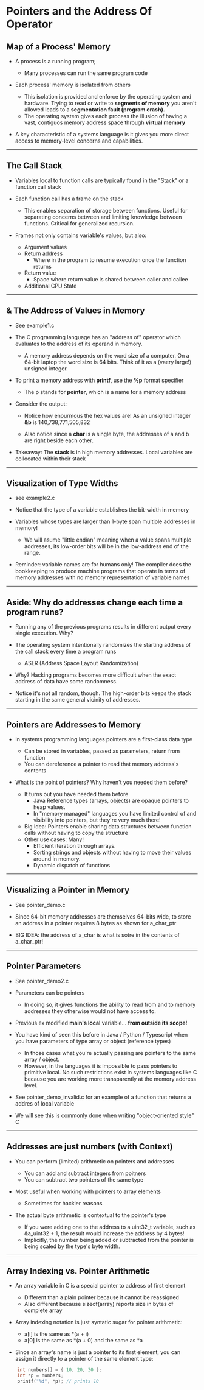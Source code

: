 # Pointers and the Address Of Operator

## Map of a Process' Memory

* A process is a running program;
  * Many processes can run the same program code

* Each process' memory is isolated from others
  * This isolation is provided and enforce by the operating system and hardware. Trying to read or write to **segments of memory** you aren't allowed leads to a **segmentation fault (program crash).**
  * The operating system gives each process the illusion of having a vast, contiguos memory address space through **virtual memory**

* A key characteristic of a systems language is it gives you more direct access to memory-level concerns and capabilities.

---

## The Call Stack

* Variables local to function calls are typically found in the "Stack" or a function call stack

* Each function call has a frame on the stack
  * This enables separation of storage between functions. Useful for separating concerns between and limiting knowledge between functions. Critical for generalized recursion.

* Frames not only contains variable's values, but also:
  * Argument values
  * Return address
    * Where in the program to resume execution once the function returns
  * Return value
    * Space where return value is shared between caller and callee
  * Additional CPU State

---

## & The Address of Values in Memory

* See example1.c

* The C programming language has an "address of" operator which evaluates to the address of its operand in memory.
  * A memory address depends on the word size of a computer. On a 64-bit laptop the word size is 64 bits. Think of it as a (vaery large!) unsigned integer.

* To print a memory address with **printf**, use the **%p** format specifier
  * The p stands for **pointer**, which is a name for a memory address

* Consider the output:
  * Notice how enourmous the hex values are! As an unsigned integer **&b** is 140,738,771,505,832

  * Also notice since a **char** is a single byte, the addresses of a and b are right beside each other.

* Takeaway: The **stack** is in high memory addresses. Local variables are collocated within their stack

---

## Visualization of Type Widths

* see example2.c

* Notice that the type of a variable establishes the bit-width in memory

* Variables whose types are larger than 1-byte span multiple addresses in memory!
  * We will asume "little endian" meaning when a value spans multiple addresses, its low-order bits will be in the low-address end of the range.

* Reminder: variable names are for humans only! The compiler does the bookkeeping to produce machine programs that operate in terms of memory addresses with no memory representation of variable names

---

## Aside: Why do addresses change each time a program runs?

* Running any of the previous programs results in different output every single execution. Why?

* The operating system intentionally randomizes the starting address of the call stack every time a program runs
  * ASLR (Address Space Layout Randomization)

* Why? Hacking programs becomes more difficult when the exact address of data have some randomness.

* Notice it's not all random, though. The high-order bits keeps the stack starting in the same general vicinity of addresses.

---

## Pointers are Addresses to Memory

* In systems programming languages pointers are a first-class data type
  * Can be stored in variables, passed as parameters, return from function
  * You can dereference a pointer to read that memory address's contents

* What is the point of pointers? Why haven't you needed them before?
  * It turns out you have needed them before
    * Java Reference types (arrays, objects) are opaque pointers to heap values.
    * In "memory managed" languages you have limited control of and visibility into pointers, but they're very much there!
  * Big Idea: Pointers enable sharing data structures between function calls without having to copy the structure
  * Other use cases: Many!
    * Efficient iteration through arrays.
    * Sorting strings and objects without having to move their values around in memory.
    * Dynamic dispatch of functions

---

## Visualizing a Pointer in Memory

* See pointer_demo.c

* Since 64-bit memory addresses are themselves 64-bits wide, to store an address in a pointer requires 8 bytes as shown for a_char_ptr

* BIG IDEA: the address of a_char is what is sotre in the contents of a_char_ptr!

---

## Pointer Parameters

* See pointer_demo2.c

* Parameters can be pointers
  * In doing so, it gives functions the ability to read from and to memory addresses they otherwise would not have access to.

* Previous ex modified **main's local** variable... **from outside its scope!**

* You have kind of seen this before in Java / Python / Typescript when you have parameters of type array or object (reference types)
  * In those cases what you're actually passing are pointers to the same array / object.
  * However, in the languages it is impossible to pass pointers to primitive local. No such restrictions exist in systems languages like C because you are working more transparently at the memory address level.

* See pointer_demo_invalid.c for an example of a function that returns a addres of local variable

* We will see this is commonly done when writing "object-oriented style" C

---

## Addresses are just numbers (with Context)

* You can perform (limited) arithmetic on pointers and addresses
  * You can add and subtract integers from poitners
  * You can subtract two pointers of the same type

* Most useful when working with pointers to array elements
  * Sometimes for hackier reasons

* The actual byte arithmetic is contextual to the pointer's type
  * If you were adding one to the address to a uint32_t variable, such as &a_uint32 + 1, the result would increase the address by 4 bytes!
  * Implicitly, the number being added or subtracted from the pointer is being scaled by the type's byte width.

---

## Array Indexing vs. Pointer Arithmetic

* An array variable in C is a special pointer to address of first element
  * Different than a plain pointer because it cannot be reassigned
  * Also different because sizeof(array) reports size in bytes of complete array

* Array indexing notation is just syntatic sugar for pointer arithmetic:
  * a[i] is the same as *(a + i)
  * a[0] is the same as *(a + 0) and the same as \*a

* Since an array's name is just a pointer to its first element, you can assign it directly to a pointer of the same element type:

```c
    int numbers[] = { 10, 20, 30 };
    int *p = numbers;
    printf("%d", *p); // prints 10
```
